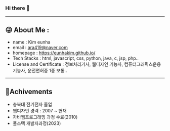 ### Hi there 👋
---
## 😜 About Me : 
- name : Kim eunha
- email : ara419@naver.com
- homepage : https://eunhakim.github.io/
- Tech Stacks : html, javascript, css, python, java, c, jsp, php..
- License and Certificate : 정보처리기사, 웹디자인 기능사, 컴퓨터그래픽스운용기능사, 운전면허증 1종 보통..

---
## 🌱Achivements
- 충북대 전기전자 졸업
- 웹디자인 경력 : 2007 ~ 현재
- 자바웹프로그래밍 과정 수료(2010)
- 풀스택 개발자과정(2023)

<!-- **eunhaKim/eunhaKim** is a ✨ _special_ ✨ repository because its `README.md` (this file) appears on your GitHub profile.

Here are some ideas to get you started:

- 🔭 I’m currently working on ...
- 🌱 I’m currently learning ...
- 👯 I’m looking to collaborate on ...
- 🤔 I’m looking for help with ...
- 💬 Ask me about ...
- 📫 How to reach me: ...
- 😄 Pronouns: ...
- ⚡ Fun fact: ... -->

